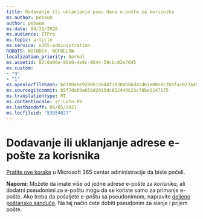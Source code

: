 ```yaml
---
title: Dodavanje ili uklanjanje pseu dana e-pošte za korisnika
ms.author: pebaum
author: pebaum
ms.date: 04/21/2020
ms.audience: ITPro
ms.topic: article
ms.service: o365-administration
ROBOTS: NOINDEX, NOFOLLOW
localization_priority: Normal
ms.assetid: 82c0a06e-86b0-4e8c-8644-59cbc02e7645
ms.custom:
- "9"
- "1"
ms.openlocfilehash: bd398ebe9200615044f30304b6bd4cd61e00c8c2bbfac027ad50c9f5489b1734
ms.sourcegitcommit: b5f7da89a650d2915dc652449623c78be6247175
ms.translationtype: MT
ms.contentlocale: sr-Latn-RS
ms.lasthandoff: 08/05/2021
ms.locfileid: "53954027"
---
```

# <a name="add-or-remove-an-email-address-for-a-user"></a>Dodavanje ili uklanjanje adrese e-pošte za korisnika

[Pratite ove korake](https://portal.office.com/AdminPortal/Home#/AssistedGuide/addemailoptions) u Microsoft 365 centar administracije da biste počeli.

 **Napomi:** Možete da imate više od jedne adrese e-pošte za  *korisnika,*  ali dodatni pseudonimi za e-poštu mogu da se koriste samo za primanje e-pošte. Ako treba da pošaljete e-poštu sa pseudonimom, napravite [deljeno poštansko sanduče](https://docs.microsoft.com/microsoft-365/admin/email/create-a-shared-mailbox). Na taj način ćete dobiti pseudonim za slanje i prijem pošte.
  